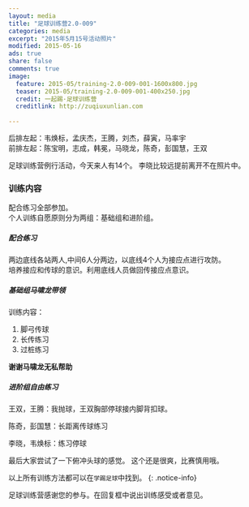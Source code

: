 ```yaml
---
layout: media
title: "足球训练营2.0-009"
categories: media
excerpt: "2015年5月15号活动照片"
modified: 2015-05-16
ads: true
share: false
comments: true
image:
  feature: 2015-05/training-2.0-009-001-1600x800.jpg
  teaser: 2015-05/training-2.0-009-001-400x250.jpg
  credit: 一起踢·足球训练营
  creditlink: http://zuqiuxunlian.com
  
---
```

后排左起：韦焕标，孟庆杰，王腾，刘杰，薛寅，马率宇         
前排左起：陈宝明，志成，韩冕，马晓龙，陈奇，彭国慧，王双    


足球训练营例行活动，今天来人有14个。 李晓比较远提前离开不在照片中。


### 训练内容
配合练习全部参加。   
个人训练自愿原则分为两组：基础组和进阶组。


##### 配合练习
两边底线各站两人,中间6人分两边，以底线4个人为接应点进行攻防。  
培养接应和传球的意识。利用底线人员做回传接应点意识。
	
##### 基础组马啸龙带领
训练内容：  

1. 脚弓传球
2. 长传练习
3. 过桩练习

**谢谢马啸龙无私帮助**

##### 进阶组自由练习
王双，王腾：我抛球，王双胸部停球接内脚背扣球。

陈奇，彭国慧：长距离传球练习

李晓，韦焕标：练习停球

最后大家尝试了一下俯冲头球的感觉。
这个还是很爽，比赛慎用哦。


以上所有训练方法都可以在`学踢足球`中找到。
{: .notice-info}

<a class="btn-success">足球训练营感谢您的参与。在回复框中说出训练感受或者意见。</a>

